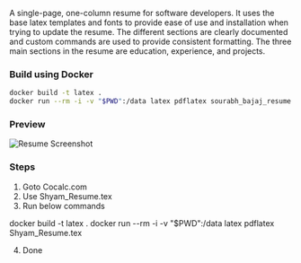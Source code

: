 A single-page, one-column resume for software developers. It uses the base latex templates and fonts to provide ease of use and installation when trying to update the resume. The different sections are clearly documented and custom commands are used to provide consistent formatting. The three main sections in the resume are education, experience, and projects.


### Build using Docker

```sh
docker build -t latex .
docker run --rm -i -v "$PWD":/data latex pdflatex sourabh_bajaj_resume.tex
```

### Preview

![Resume Screenshot](/resume_preview.png)


### Steps
1. Goto Cocalc.com
2. Use Shyam_Resume.tex
3. Run below commands

docker build -t latex .
docker run --rm -i -v "$PWD":/data latex pdflatex Shyam_Resume.tex

4. Done
